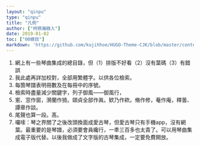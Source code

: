 ```yaml
---
layout: "qinpu"
type: "qinpu"
title: "凡例"
author: ["柯棋瀚錄入"]
date: 2019-01-02
toc: ["00總目"]
markdown: 'https://github.com/kujihhoe/HUGO-Theme-CJK/blob/master/content/qinpu/00table/00凡例.md'
---
```


1. 網上有一些<v>琴曲集成</v>的總目錄，但（1）排版不好看（2）沒有葉碼（3）有錯誤
2. 我此處再詳加校對，全部用繁體字。以供各位檢索。
3. 每箇琴譜表明冊數及在每冊中的序號。
4. 檢索時盡量減少關鍵字，列子御風——御風行，
5. 窻、窓作窗，漪蘭作猗。頤貞全部作眞。欵乃作欸。脩作修，菴作庵，釋曇、譚章作談。
6. 尾聲也算一段。髙。
7. 囉嗦：琴之界關了之後改頭換面成愛古琴，但愛古琴只有手機app，沒有網葉。最重要的是琴譜，必須要會員纔行，一秊三百多也太貴了。可以用琴曲集成電子版代替。以後我做成了文字版的古琴集成，一定要免費開放。
